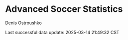 # Advanced Soccer Statistics
Denis Ostroushko

<!-- gfm -->

Last successful data update: 2025-03-14 21:49:32 CST
